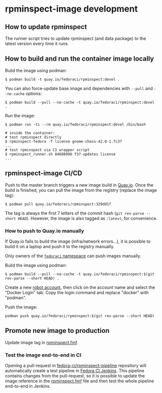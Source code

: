 # rpminspect-image development

## How to update rpminspect

The runner script tries to update rpminspect (and data package) to the latest version every time it runs.

## How to build and run the container image locally

Build the image using podman:

```shell
$ podman build -t quay.io/fedoraci/rpminspect:devel .
```

You can also force-update base image and dependencies with `--pull` and `--no-cache` options:

```shell
$ podman build --pull --no-cache -t quay.io/fedoraci/rpminspect:devel .
```

Run the image:

```shell
$ podman run -ti --rm quay.io/fedoraci/rpminspect:devel /bin/bash

# inside the container:
# test rpminspect directly
$ rpminspect-fedora -T license gnome-chess-42.0-1.fc37
...
# test rpminspect via CI wrapper script
$ rpminspect_runner.sh 84688996 f37-updates license
...
```

## rpminspect-image CI/CD

Push to the master branch triggers a new image build in [Quay.io](https://quay.io/repository/fedoraci/rpminspect). Once the build is finished, you can pull the image from the registry (replace the image tag):

```
$ podman pull quay.io/fedoraci/rpminspect:329dd1f
```

The tag is always the first 7 letters of the commit hash (`git rev-parse --short HEAD`). However, the image is also tagged as `:latest`, for convenience.

### How to push to Quay.io manually

If Quay.io fails to build the image (infra/network errors...), it is possible to build it on a laptop and push it to the registry manually.

Only owners of the [`fedoraci` namespace](https://quay.io/organization/fedoraci/teams/owners) can push images manually.

Build the image using podman:

```shell
$ podman build --pull --no-cache -t quay.io/fedoraci/rpminspect:$(git rev-parse --short HEAD) .
```

Create a new [robot account](https://quay.io/repository/fedoraci/rpminspect?tab=settings), then click on the account name and select the "Docker Login" tab. Copy the login command and replace "docker" with "podman".

Push the image:

```shell
podman push quay.io/fedoraci/rpminspect:$(git rev-parse --short HEAD)
```

## Promote new image to production

Update image tag in [rpminspect.fmf](https://github.com/fedora-ci/rpminspect-pipeline/blob/master/rpminspect.fmf).

### Test the image end-to-end in CI

Opening a pull-request in [fedora-ci/rpminspect-pipeline](https://github.com/fedora-ci/rpminspect-pipeline) repository will automatically create a test pipeline in [Fedora CI Jenkins](https://osci-jenkins-1.ci.fedoraproject.org/job/fedora-ci/job/rpminspect-pipeline/view/change-requests/). This pipeline contains changes from the pull-request, so it is possible to update the image reference in the [rpminspect.fmf](https://github.com/fedora-ci/rpminspect-pipeline/blob/master/rpminspect.fmf) file and then test the whole pipeline end-to-end in Jenkins.
